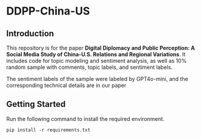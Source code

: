 # DDPP-China-US



## Introduction

This repository is for the paper **Digital Diplomacy and Public Perception: A Social Media Study of China-U.S. Relations and Regional Variations**. It includes code for topic modeling and sentiment analysis, as well as 10% random sample with comments, topic labels, and sentiment labels.

The sentiment labels of the sample were labeled by GPT4o-mini, and the corresponding technical details are in our paper

## Getting Started

Run the following command to install the required environment.

``` shell
pip install -r requirements.txt
```

